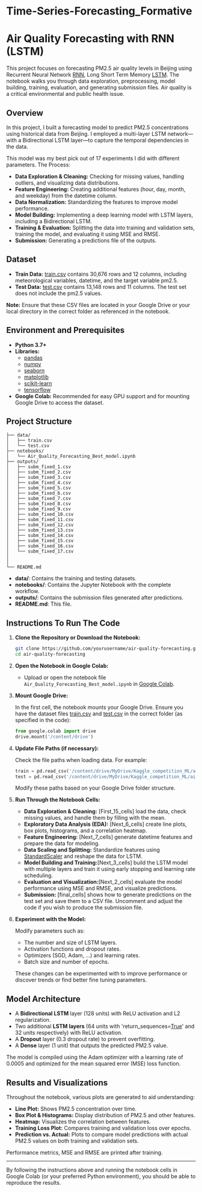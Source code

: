 # Time-Series-Forecasting_Formative

# Air Quality Forecasting with RNN (LSTM)

This project focuses on forecasting PM2.5 air quality levels in Beijing using Recurrent Neural Network [RNN](#RNN), Long Short Term Memory [LSTM](#LSTM). The notebook walks you through data exploration, preprocessing, model building, training, evaluation, and generating submission files. Air quality is a critical environmental and public health issue. 


## Overview

In this project, I built a forecasting model to predict PM2.5 concentrations using historical data from Beijing. I employed a multi-layer LSTM network—with a Bidirectional LSTM layer—to capture the temporal dependencies in the data. 

This model was my best pick out of 17 experiments I did with different parameters. The Process:
- **Data Exploration & Cleaning:** Checking for missing values, handling outliers, and visualizing data distributions.
- **Feature Engineering:** Creating additional features (hour, day, month, and weekday) from the datetime column.
- **Data Normalization:** Standardizing the features to improve model performance.
- **Model Building:** Implementing a deep learning model with LSTM layers, including a Bidirectional LSTM.
- **Training & Evaluation:** Splitting the data into training and validation sets, training the model, and evaluating it using MSE and RMSE.
- **Submission:** Generating a predictions file of the outputs.

## Dataset

- **Train Data:** [train.csv](#train.csv) contains 30,676 rows and 12 columns, including meteorological variables, datetime, and the target variable pm2.5.
- **Test Data:** [test.csv](#test.csv) contains 13,148 rows and 11 columns. The test set does not include the pm2.5 values.

**Note:** Ensure that these CSV files are located in your Google Drive or your local directory in the correct folder as referenced in the notebook.


## Environment and Prerequisites

- **Python 3.7+**
- **Libraries:**
  - [pandas](#pandas)
  - [numpy](#numpy)
  - [seaborn](#seaborn)
  - [matplotlib](#matplotlib)
  - [scikit-learn](#scikit-learn)
  - [tensorflow](#tensorflow)
- **Google Colab:** Recommended for easy GPU support and for mounting Google Drive to access the dataset.


## Project Structure

```
├── data/
│   ├── train.csv
│   └── test.csv
├── notebooks/
│   └── Air_Quality_Forecasting_Best_model.ipynb
├── outputs/
│   ├── subm_fixed_1.csv
│   ├── subm_fixed_2.csv
│   ├── subm_fixed_3.csv
│   ├── subm_fixed_4.csv
│   ├── subm_fixed_5.csv
│   ├── subm_fixed_6.csv
│   ├── subm_fixed_7.csv
│   ├── subm_fixed_8.csv
│   ├── subm_fixed_9.csv
│   ├── subm_fixed_10.csv
│   ├── subm_fixed_11.csv
│   ├── subm_fixed_12.csv
│   ├── subm_fixed_13.csv
│   ├── subm_fixed_14.csv
│   ├── subm_fixed_15.csv
│   ├── subm_fixed_16.csv
│   └── subm_fixed_17.csv
│
│
└── README.md
```

- **data/**: Contains the training and testing datasets.
- **notebooks/**: Contains the Jupyter Notebook with the complete workflow.
- **outputs/**: Contains the submission files generated after predictions.
- **README.md**: This file.


## Instructions To Run The Code

1. **Clone the Repository or Download the Notebook:**

   ```bash
   git clone https://github.com/yourusername/air-quality-forecasting.git
   cd air-quality-forecasting
   ```

2. **Open the Notebook in Google Colab:**

   - Upload or open the notebook file ``Air_Quality_Forecasting_Best_model.ipynb`` in [Google Colab](https://colab.research.google.com/).

3. **Mount Google Drive:**

   In the first cell, the notebook mounts your Google Drive. Ensure you have the dataset files [train.csv](#train.csv) and [test.csv](#test.csv) in the correct folder (as specified in the code):

   ```python
   from google.colab import drive
   drive.mount('/content/drive')
   ```

4. **Update File Paths (if necessary):**

   Check the file paths when loading data. For example:

   ```python
   train = pd.read_csv('/content/drive/MyDrive/Kaggle_competition_ML/air_quality_forcasting/train.csv')
   test = pd.read_csv('/content/drive/MyDrive/Kaggle_competition_ML/air_quality_forcasting/test.csv')
   ```

   Modify these paths based on your Google Drive folder structure.

5. **Run Through the Notebook Cells:**

   - **Data Exploration & Cleaning:** [First_15_cells] load the data, check missing values, and handle them by filling with the mean.
   - **Exploratory Data Analysis (EDA):** [Next_6_cells] create line plots, box plots, histograms, and a correlation heatmap.
   - **Feature Engineering:** [Next_7_cells] generate datetime features and prepare the data for modeling.
   - **Data Scaling and Splitting:** Standardize features using [StandardScaler](#StandardScaler) and reshape the data for LSTM.
   - **Model Building and Training:**[Next_3_cells] build the LSTM model with multiple layers and train it using early stopping and learning rate scheduling.
   - **Evaluation and Visualization:**[Next_2_cells] evaluate the model performance using MSE and RMSE, and visualize predictions.
   - **Submission:** [final_cells] shows how to generate predictions on the test set and save them to a CSV file. Uncomment and adjust the code if you wish to produce the submission file.

6. **Experiment with the Model:**

   Modify parameters such as:
   - The number and size of LSTM layers.
   - Activation functions and dropout rates.
   - Optimizers (SGD, Adam, ...) and learning rates.
   - Batch size and number of epochs.
   
   These changes can be experimented with to improve performance or discover trends or find better fine tuning parameters.


## Model Architecture
- A **Bidirectional LSTM** layer (128 units) with ReLU activation and L2 regularization.
- Two additional **LSTM layers** (64 units with 'return_sequences=[True](#True)' and 32 units respectively) with ReLU activation.
- A **Dropout** layer (0.3 dropout rate) to prevent overfitting.
- A **Dense** layer (1 unit) that outputs the predicted PM2.5 value.

The model is compiled using the Adam optimizer with a learning rate of 0.0005 and optimized for the mean squared error (MSE) loss function.


## Results and Visualizations

Throughout the notebook, various plots are generated to aid understanding:
- **Line Plot:** Shows PM2.5 concentration over time.
- **Box Plot & Histograms:** Display distribution of PM2.5 and other features.
- **Heatmap:** Visualizes the correlation between features.
- **Training Loss Plot:** Compares training and validation loss over epochs.
- **Prediction vs. Actual:** Plots to compare model predictions with actual PM2.5 values on both training and validation sets.

Performance metrics, MSE and RMSE are printed after training.

---

By following the instructions above and running the notebook cells in Google Colab (or your preferred Python environment), you should be able to reproduce the results.

